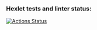 ### Hexlet tests and linter status:
[![Actions Status](https://github.com/lasnick7/python-pytest-testing-project-79/actions/workflows/hexlet-check.yml/badge.svg)](https://github.com/lasnick7/python-pytest-testing-project-79/actions)